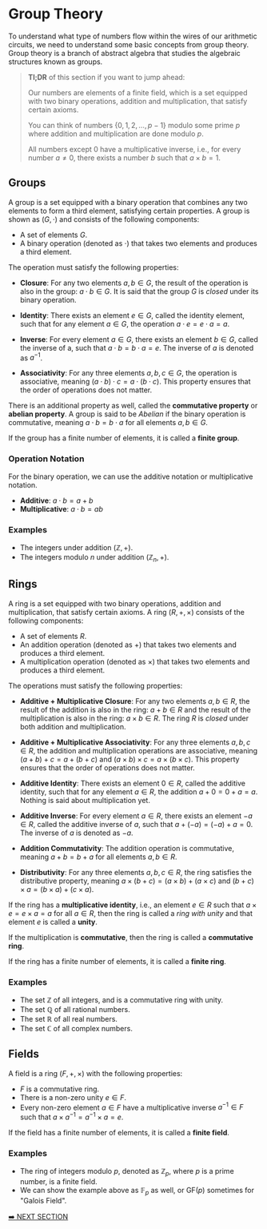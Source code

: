 # Group Theory

To understand what type of numbers flow within the wires of our arithmetic circuits, we need to understand some basic concepts from group theory. Group theory is a branch of abstract algebra that studies the algebraic structures known as groups.

> **Tl;DR** of this section if you want to jump ahead:
>
> Our numbers are elements of a finite field, which is a set equipped with two binary operations, addition and multiplication, that satisfy certain axioms.
>
> You can think of numbers $\{0, 1, 2, \ldots, p-1\}$ modulo some prime $p$ where addition and multiplication are done modulo $p$.
>
> All numbers except $0$ have a multiplicative inverse, i.e., for every number $a \neq 0$, there exists a number $b$ such that $a \times b = 1$.

## Groups

A group is a set equipped with a binary operation that combines any two elements to form a third element, satisfying certain properties. A group is shown as $(G, \cdot)$ and consists of the following components:

- A set of elements $G$.
- A binary operation (denoted as $\cdot$) that takes two elements and produces a third element.

The operation must satisfy the following properties:

- **Closure**: For any two elements $a, b \in G$, the result of the operation is also in the group: $a \cdot b \in G$. It is said that the group $G$ is _closed_ under its binary operation.

- **Identity**: There exists an element $e \in G$, called the identity element, such that for any element $a \in G$, the operation $a \cdot e = e \cdot a = a$.

- **Inverse**: For every element $a \in G$, there exists an element $b \in G$, called the inverse of a, such that $a \cdot b = b \cdot a = e$. The inverse of $a$ is denoted as $a^{-1}$.

- **Associativity**: For any three elements $a, b, c \in G$, the operation is associative, meaning $(a \cdot b) \cdot c = a \cdot (b \cdot c)$. This property ensures that the order of operations does not matter.

There is an additional property as well, called the **commutative property** or **abelian property**. A group is said to be _Abelian_ if the binary operation is commutative, meaning $a \cdot b = b \cdot a$ for all elements $a, b \in G$.

If the group has a finite number of elements, it is called a **finite group**.

### Operation Notation

For the binary operation, we can use the additive notation or multiplicative notation.

- **Additive**: $a \cdot b = a + b$
- **Multiplicative**: $a \cdot b = ab$

### Examples

- The integers under addition $(\mathbb{Z}, +)$.
- The integers modulo $n$ under addition $(\mathbb{Z}_n, +)$.

## Rings

A ring is a set equipped with two binary operations, addition and multiplication, that satisfy certain axioms. A ring $(R, +, \times)$ consists of the following components:

- A set of elements $R$.
- An addition operation (denoted as $+$) that takes two elements and produces a third element.
- A multiplication operation (denoted as $\times$) that takes two elements and produces a third element.

The operations must satisfy the following properties:

- **Additive + Multiplicative Closure**: For any two elements $a, b \in R$, the result of the addition is also in the ring: $a + b \in R$ and the result of the multiplication is also in the ring: $a \times b \in R$. The ring $R$ is _closed_ under both addition and multiplication.

- **Additive + Multiplicative Associativity**: For any three elements $a, b, c \in R$, the addition and multiplication operations are associative, meaning $(a + b) + c = a + (b + c)$ and $(a \times b) \times c = a \times (b \times c)$. This property ensures that the order of operations does not matter.

- **Additive Identity**: There exists an element $0 \in R$, called the additive identity, such that for any element $a \in R$, the addition $a + 0 = 0 + a = a$. Nothing is said about multiplication yet.

- **Additive Inverse**: For every element $a \in R$, there exists an element $-a \in R$, called the additive inverse of $a$, such that $a + (-a) = (-a) + a = 0$. The inverse of $a$ is denoted as $-a$.

- **Addition Commutativity**: The addition operation is commutative, meaning $a + b = b + a$ for all elements $a, b \in R$.

- **Distributivity**: For any three elements $a, b, c \in R$, the ring satisfies the distributive property, meaning $a \times (b + c) = (a \times b) + (a \times c)$ and $(b + c) \times a = (b \times a) + (c \times a)$.

If the ring has a **multiplicative identity**, i.e., an element $e \in R$ such that $a \times e = e \times a = a$ for all $a \in R$, then the ring is called a _ring with unity_ and that element $e$ is called a **unity**.

If the multiplication is **commutative**, then the ring is called a **commutative ring**.

If the ring has a finite number of elements, it is called a **finite ring**.

### Examples

- The set $\mathbb{Z}$ of all integers, and is a commutative ring with unity.
- The set $\mathbb{Q}$ of all rational numbers.
- The set $\mathbb{R}$ of all real numbers.
- The set $\mathbb{C}$ of all complex numbers.

## Fields

A field is a ring $(F, +, \times)$ with the following properties:

- $F$ is a commutative ring.
- There is a non-zero unity $e \in F$.
- Every non-zero element $a \in F$ have a multiplicative inverse $a^{-1} \in F$ such that $a \times a^{-1} = a^{-1} \times a = e$.

If the field has a finite number of elements, it is called a **finite field**.

### Examples

- The ring of integers modulo $p$, denoted as $\mathbb{Z}_p$, where $p$ is a prime number, is a finite field.
- We can show the example above as $\mathbb{F}_p$ as well, or $\text{GF}(p)$ sometimes for "Galois Field".

[➡️ NEXT SECTION](./3-usage.md)
